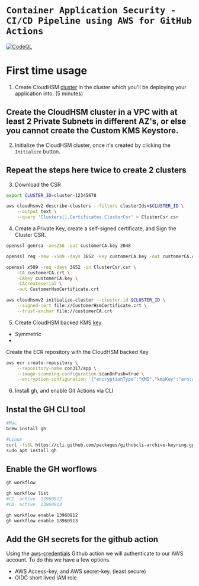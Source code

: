 # `Container Application Security - CI/CD Pipeline using AWS for GitHub Actions`

[![CodeQL](https://github.com/jonahjon/container-app-security-cicd/actions/workflows/codeql.yml/badge.svg?branch=main)](https://github.com/jonahjon/container-app-security-cicd/actions/workflows/codeql.yml)

# First time usage

1. Create CloudHSM [cluster](https://us-west-2.console.aws.amazon.com/cloudhsm/home?region=us-west-2#/clusters/create) in the cluster which you'll be deploying your application into. (5 minutes)

## Create the CloudHSM cluster in a VPC with at least 2 Private Subnets in different AZ's, or else you cannot create the Custom KMS Keystore.

2. Initialize the CloudHSM cluster, once it's created by clicking the `Initialize` button.

## Repeat the steps here twice to create 2 clusters
3. Download the CSR

```bash
export CLUSTER_ID=cluster-12345678

aws cloudhsmv2 describe-clusters --filters clusterIds=$CLUSTER_ID \
    --output text \
    --query 'Clusters[].Certificates.ClusterCsr' > ClusterCsr.csr 
```

4. Create a Private Key, create a self-signed certificate, and Sign the Cluster CSR.

```bash
openssl genrsa -aes256 -out customerCA.key 2048

openssl req -new -x509 -days 3652 -key customerCA.key -out customerCA.crt

openssl x509 -req -days 3652 -in ClusterCsr.csr \
    -CA customerCA.crt \
    -CAkey customerCA.key \
    -CAcreateserial \
    -out CustomerHsmCertificate.crt

aws cloudhsmv2 initialize-cluster --cluster-id $CLUSTER_ID \
    --signed-cert file://CustomerHsmCertificate.crt \
    --trust-anchor file://customerCA.crt
```

5. Create CloudHSM backed KMS [key](https://us-west-2.console.aws.amazon.com/kms/home?region=us-west-2#/kms/keys)

- Symmetric
- 


Create the ECR repository with the CloudHSM backed Key

```bash
aws ecr create-repository \
    --repository-name con317/app \
    --image-scanning-configuration scanOnPush=true \
    --encryption-configuration '{"encryptionType":"KMS","kmsKey":"arn:aws:kms:us-west-2:key/19b4a2d3-0319-4afa-8sd9-123456}}'
```

6. Install gh, and enable Git Actions via CLI

## Instal the GH CLI tool
```bash
#Mac
brew install gh

#Linux
curl -fsSL https://cli.github.com/packages/githubcli-archive-keyring.gpg | sudo gpg --dearmor -o /usr/share/keyrings/githubcli-archive-keyring.gpg
sudo apt install gh
```

## Enable the GH worflows
```bash
gh workflow

gh workflow list
#CI  active  13960912
#CD  active  13960913

gh workflow enable 13960912
gh workflow enable 13960913
```

## Add the GH secrets for the github action

Using the [aws-credentials](https://github.com/aws-actions/configure-aws-credentials) Github action we will authenticate to our AWS account. To do this we have a few options.

- AWS Access-key, and AWS secret-key. (least secure)
- OIDC short lived IAM role


